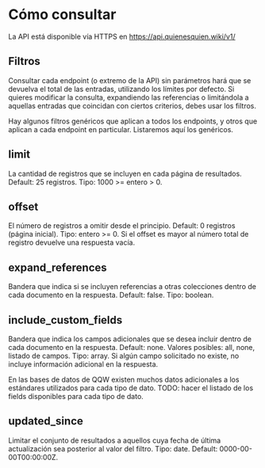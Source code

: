 # Cómo consultar
La API está disponible vía HTTPS en https://api.quienesquien.wiki/v1/

## Filtros
Consultar cada endpoint (o extremo de la API) sin parámetros hará que se devuelva el total de las entradas, utilizando los límites por defecto. Si quieres modificar la consulta, expandiendo las referencias o limitándola a aquellas entradas que coincidan con ciertos criterios, debes usar los filtros.

Hay algunos filtros genéricos que aplican a todos los endpoints, y otros que aplican a cada endpoint en particular. Listaremos aquí los genéricos.

## limit
La cantidad de registros que se incluyen en cada página de resultados. Default: 25 registros. Tipo: 1000 >= entero > 0.

## offset
El número de registros a omitir desde el principio. Default: 0 registros (página inicial). Tipo: entero >= 0. Si el offset es mayor al número total de registro devuelve una respuesta vacía.

## expand_references
Bandera que indica si se incluyen referencias a otras colecciones dentro de cada documento en la respuesta. Default: false. Tipo: boolean.

## include_custom_fields
Bandera que indica los campos adicionales que se desea incluir dentro de cada documento en la respuesta. Default: none. Valores posibles: all, none, listado de campos. Tipo: array. Si algún campo solicitado no existe, no incluye información adicional en la respuesta.

En las bases de datos de QQW existen muchos datos adicionales a los estándares utilizados para cada tipo de dato. TODO: hacer el listado de los fields disponibles para cada tipo de dato.

## updated_since
Limitar el conjunto de resultados a aquellos cuya fecha de última actualización sea posterior al valor del filtro. Tipo: date. Default: 0000-00-00T00:00:00Z.
